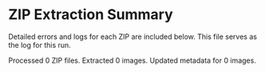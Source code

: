 # ZIP Extraction Summary

Detailed errors and logs for each ZIP are included below. This file serves as the log for this run.

Processed 0 ZIP files. Extracted 0 images. Updated metadata for 0 images.
